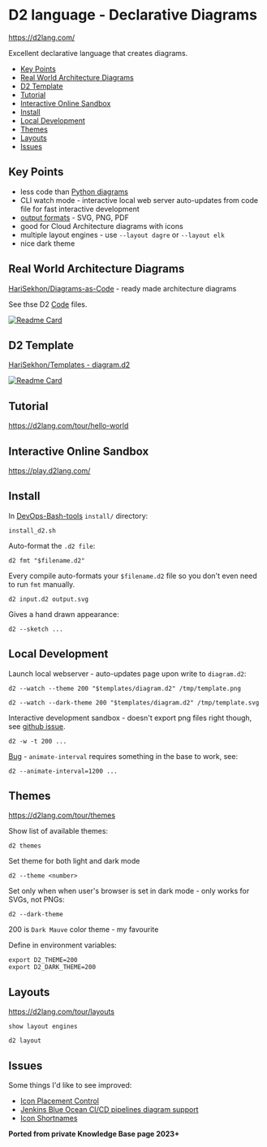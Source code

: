 # D2 language - Declarative Diagrams

<https://d2lang.com/>

Excellent declarative language that creates diagrams.

<!-- INDEX_START -->

- [Key Points](#key-points)
- [Real World Architecture Diagrams](#real-world-architecture-diagrams)
- [D2 Template](#d2-template)
- [Tutorial](#tutorial)
- [Interactive Online Sandbox](#interactive-online-sandbox)
- [Install](#install)
- [Local Development](#local-development)
- [Themes](#themes)
- [Layouts](#layouts)
- [Issues](#issues)

<!-- INDEX_END -->

## Key Points

- less code than [Python diagrams](diagrams.md)
- CLI watch mode - interactive local web server auto-updates from code file for fast interactive development
- [output formats](https://d2lang.com/tour/exports) - SVG, PNG, PDF
- good for Cloud Architecture diagrams with icons
- multiple layout engines - use `--layout dagre` or `--layout elk`
- nice dark theme

## Real World Architecture Diagrams

[HariSekhon/Diagrams-as-Code](https://github.com/HariSekhon/Diagrams-as-Code) - ready made architecture diagrams

See thse D2 [Code](https://github.com/search?q=repo%3AHariSekhon%2FDiagrams-as-Code+path%3A*.d2&type=code) files.

[![Readme Card](https://github-readme-stats.vercel.app/api/pin/?username=HariSekhon&repo=Diagrams-as-Code&theme=ambient_gradient&description_lines_count=3)](https://github.com/HariSekhon/Diagrams-as-Code)

## D2 Template

[HariSekhon/Templates - diagram.d2](https://github.com/HariSekhon/Templates/blob/master/diagram.d2)

[![Readme Card](https://github-readme-stats.vercel.app/api/pin/?username=HariSekhon&repo=Templates&theme=ambient_gradient&description_lines_count=3)](https://github.com/HariSekhon/Templates)

## Tutorial

<https://d2lang.com/tour/hello-world>

## Interactive Online Sandbox

<https://play.d2lang.com/>

## Install

In [DevOps-Bash-tools](devops-bash-tools.md) `install/` directory:

```shell
install_d2.sh
```

Auto-format the `.d2 file`:

```shell
d2 fmt "$filename.d2"
```

Every compile auto-formats your `$filename.d2` file so you don't even need to run `fmt` manually.

```shell
d2 input.d2 output.svg
```

Gives a hand drawn appearance:

```shell
d2 --sketch ...
```

## Local Development

Launch local webserver - auto-updates page upon write to `diagram.d2`:

```shell
d2 --watch --theme 200 "$templates/diagram.d2" /tmp/template.png
```

```shell
d2 --watch --dark-theme 200 "$templates/diagram.d2" /tmp/template.svg
```

Interactive development sandbox - doesn't export png files right though, see
[github issue](https://github.com/terrastruct/d2/discussions/1301).

```shell
d2 -w -t 200 ...
```

[Bug](https://github.com/terrastruct/d2/issues/1280) - `animate-interval` requires something in the base to work, see:

```shell
d2 --animate-interval=1200 ...
```

## Themes

<https://d2lang.com/tour/themes>

Show list of available themes:

```shell
d2 themes
```

Set theme for both light and dark mode

```shell
d2 --theme <number>
```

Set only when when user's browser is set in dark mode - only works for SVGs, not PNGs:

```shell
d2 --dark-theme
```

200 is `Dark Mauve` color theme - my favourite

Define in environment variables:

```shell
export D2_THEME=200
export D2_DARK_THEME=200
```

## Layouts

<https://d2lang.com/tour/layouts>

```shell
show layout engines
```

```shell
d2 layout
```

## Issues

Some things I'd like to see improved:

- [Icon Placement Control](https://github.com/terrastruct/d2/issues/1285)
- [Jenkins Blue Ocean CI/CD pipelines diagram support](https://github.com/terrastruct/d2/issues/1323)
- [Icon Shortnames](https://github.com/terrastruct/d2/issues/1281)

**Ported from private Knowledge Base page 2023+**
